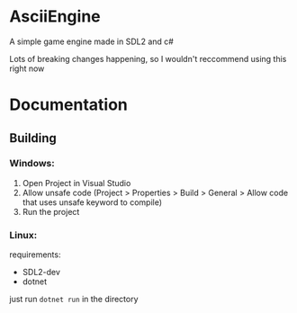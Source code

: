 # AsciiEngine
A simple game engine made in SDL2 and c#

Lots of breaking changes happening, so I wouldn't reccommend using this right now

# Documentation

## Building
### Windows:
1. Open Project in Visual Studio
2. Allow unsafe code (Project > Properties > Build > General > Allow code that uses unsafe keyword to compile)
4. Run the project
### Linux:
requirements:
- SDL2-dev
- dotnet

just run `dotnet run` in the directory
